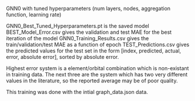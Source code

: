 GNN0 with tuned hyperparameters (num layers, nodes, aggregation function, learning rate)

GNN0_Best_Tuned_Hyperparameters.pt is the saved model
BEST_Model_Error.csv gives the validation and test MAE for the best iteration of the model
GNN0_Training_Results.csv gives the train/validation/test MAE as a function of epoch
TEST_Predictions.csv gives the predicted values for the test set in the form [index, predicted, actual, error, absolute error], sorted by absolute error. 

Highest error system is a element/orbital combination which is non-existant in training data. The next three are the system which has two very different values in the literature, so the reported average may be of poor quality.

This training was done with the intial graph_data.json data.

